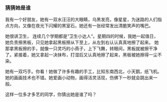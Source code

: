 ### 猜猜她是谁

我有一个好朋友，她有一双水汪汪的大眼睛，乌黑发亮，像星星，为迷路的人们指点方向，又像在夜光下闪耀的黑室石，她还有一张经常发出清脆笑声的嘴巴。

她很讲卫生， 连续几个学期都是“卫生小达人“。星期四的时候，我她一起值日，她负责擦黑板，只见她拿起黑板擦从下至上，从左到右认认真真地擦了起来。 她那拿黑板擦的手，就像一只灵巧的小燕子，上下飞舞，转眼间，黑板就被擦干净了。紧接着，她又拿起一决抹布，打湿后又认真地擦了起来，黑板被她擦得一尘不染。

她有一双巧手。你看！她做了许多有趣的手工，比知东南西北，小天鹅，纸飞机。她的画画技术也不错。她爱画小动物，画得活灵活现，伤佛下一秒就会跳出来一般。

这样一位多才多艺的同学，你猜出她是谁了吗？

